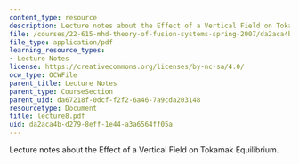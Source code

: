 ```yaml
---
content_type: resource
description: Lecture notes about the Effect of a Vertical Field on Tokamak Equilibrium.
file: /courses/22-615-mhd-theory-of-fusion-systems-spring-2007/da2aca4bd2798eff1e44a3a6564ff05a_lecture8.pdf
file_type: application/pdf
learning_resource_types:
- Lecture Notes
license: https://creativecommons.org/licenses/by-nc-sa/4.0/
ocw_type: OCWFile
parent_title: Lecture Notes
parent_type: CourseSection
parent_uid: da67218f-0dcf-f2f2-6a46-7a9cda203148
resourcetype: Document
title: lecture8.pdf
uid: da2aca4b-d279-8eff-1e44-a3a6564ff05a
---
```

Lecture notes about the Effect of a Vertical Field on Tokamak Equilibrium.